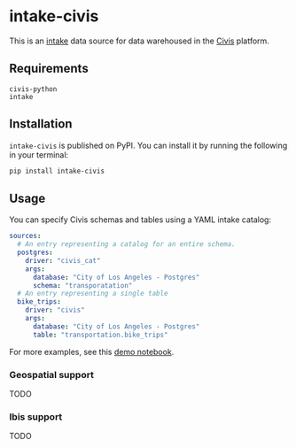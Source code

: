 # intake-civis

This is an [intake](https://intake.readthedocs.io/en/latest)
data source for data warehoused in the [Civis](https://www.civisanalytics.com) platform.

## Requirements
```
civis-python
intake
```
## Installation

`intake-civis` is published on PyPI.
You can install it by running the following in your terminal:
```bash
pip install intake-civis
```

## Usage

You can specify Civis schemas and tables using a YAML intake catalog:

```yaml
sources:
  # An entry representing a catalog for an entire schema.
  postgres:
    driver: "civis_cat"
    args:
      database: "City of Los Angeles - Postgres"
      schema: "transporatation"
  # An entry representing a single table
  bike_trips:
    driver: "civis"
    args:
      database: "City of Los Angeles - Postgres"
      table: "transportation.bike_trips"
```
For more examples, see this [demo notebook](./examples/example.ipynb).

### Geospatial support

TODO

### Ibis support

TODO
